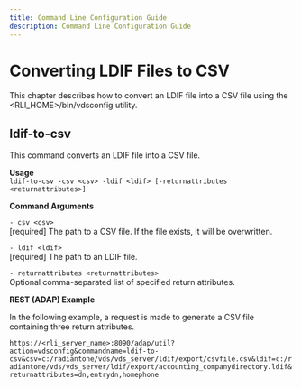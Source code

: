 ```yaml
---
title: Command Line Configuration Guide
description: Command Line Configuration Guide
---
```


# Converting LDIF Files to CSV

This chapter describes how to convert an LDIF file into a CSV file using the
<RLI_HOME>/bin/vdsconfig utility.

## ldif-to-csv

This command converts an LDIF file into a CSV file.

**Usage**
<br>`ldif-to-csv -csv <csv> -ldif <ldif> [-returnattributes <returnattributes>]`

**Command Arguments**

`- csv <csv>`
<br>[required] The path to a CSV file. If the file exists, it will be overwritten.

`- ldif <ldif>`
<br>[required] The path to an LDIF file.

`- returnattributes <returnattributes>`
<br>Optional comma-separated list of specified return attributes.

**REST (ADAP) Example**

In the following example, a request is made to generate a CSV file containing three return attributes.

`https://<rli_server_name>:8090/adap/util?action=vdsconfig&commandname=ldif-to-csv&csv=c:/radiantone/vds/vds_server/ldif/export/csvfile.csv&ldif=c:/radiantone/vds/vds_server/ldif/export/accounting_companydirectory.ldif&returnattributes=dn,entrydn,homephone`
